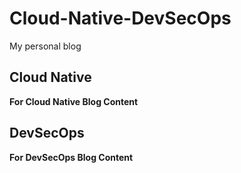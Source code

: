 # Cloud-Native-DevSecOps
My personal blog

## Cloud Native

**For Cloud Native Blog Content**

## DevSecOps

**For DevSecOps Blog Content**

